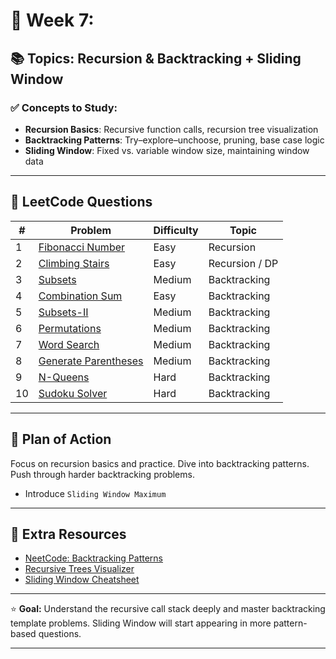# 📅 Week 7: 
## 📚 Topics: Recursion & Backtracking + Sliding Window

### ✅ Concepts to Study:
- **Recursion Basics**: Recursive function calls, recursion tree visualization
- **Backtracking Patterns**: Try–explore–unchoose, pruning, base case logic
- **Sliding Window**: Fixed vs. variable window size, maintaining window data

---

## 🧠 LeetCode Questions

| #  | Problem | Difficulty | Topic |
|----|---------|------------|-------|
| 1  | [Fibonacci Number](https://leetcode.com/problems/fibonacci-number/) | Easy | Recursion |
| 2  | [Climbing Stairs](https://leetcode.com/problems/climbing-stairs/) | Easy | Recursion / DP |
| 3  | [Subsets](https://leetcode.com/problems/subsets/) | Medium | Backtracking |
| 4  | [Combination Sum](https://leetcode.com/problems/combination-sum/) | Easy | Backtracking |
| 5  | [Subsets-II](https://leetcode.com/problems/subsets-ii/) | Medium | Backtracking |
| 6  | [Permutations](https://leetcode.com/problems/permutations/) | Medium | Backtracking |
| 7  | [Word Search](https://leetcode.com/problems/word-search/) | Medium | Backtracking |
| 8  | [Generate Parentheses](https://leetcode.com/problems/generate-parentheses/) | Medium | Backtracking |
| 9  | [N-Queens](https://leetcode.com/problems/n-queens/) | Hard | Backtracking |
| 10 | [Sudoku Solver](https://leetcode.com/problems/sudoku-solver/) | Hard | Backtracking |

---

## 🔁 Plan of Action 
  Focus on recursion basics and practice.
  Dive into backtracking patterns.  
  Push through harder backtracking problems.  
  + Introduce `Sliding Window Maximum`

---

## 🔗 Extra Resources
- [NeetCode: Backtracking Patterns](https://neetcode.io/practice)
- [Recursive Trees Visualizer](https://recursion.vercel.app/)
- [Sliding Window Cheatsheet](https://leetcode.com/discuss/general-discussion/458695/sliding-window-pattern-for-interview-questions)

---

⭐ **Goal:** Understand the recursive call stack deeply and master backtracking template problems. Sliding Window will start appearing in more pattern-based questions.

---
